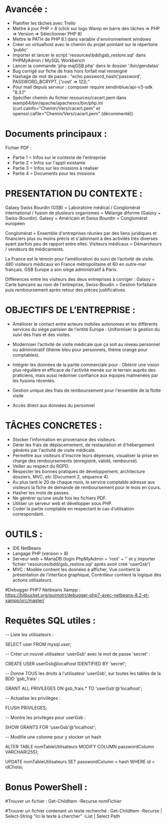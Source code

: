# Avancée :

- Planifier les tâches avec Trello
- Mettre à jour PHP > 8 (click sur logo Wamp en barre des tâches => PHP => Version => Sélectionner PHP 8)
- Mettre le PATH de PHP 8.1 dans variable d'environnement windows
- Créer un virtualhost avec le chemin du projet pointant sur le répertoire 'public'
- Importer et lancer le script 'resources\bdd\gsb_restore.sql' dans PHPMyAdmin / MySQL Workbench
- Lancer la commande 'php majGSB.php' dans le dossier '/bin/gendatas' 
- Bug corrigé sur fiche de frais hors forfait mal renseigné
- Hashage de mot de passe : "echo password_hash('password', PASSWORD_BCRYPT, ['cost' => 12]);"
- Pour mail depuis serveur : composer require sendinblue/api-v3-sdk "8.3.1"
- Spécifier chemin du fichier resources/cacert.pem dans wamp64/bin/apache/apachexxx/bin/php.ini
	(curl.cainfo="Chemin/Vers/cacert.pem" et openssl.cafile="Chemin/Vers/cacert.pem" (décommenté))


# Documents principaux :
 
Fichier PDF :
- Partie 1 = Infos sur le contexte de l'entreprise
- Partie 2 = Infos sur l'appli existante
- Partie 3 = Infos sur les missions à réaliser
- Partie 4 = Documents pour les missions


# PRESENTATION DU CONTEXTE :

Galaxy Swiss Bourdin (GSB) = Laboratoire médical / Conglomérat international / fusion de plusieurs organismes = Mélange diforme (Galaxy + Swiss-Bourdin).
Galaxy = Américain et Swiss Bourdin = Conglomérat européen

Conglomérat = Ensemble d'entreprises réunies par des liens juridiques et financiers plus ou moins précis et s'adonnant à des activités très diverses ayant parfois peu de rapport entre elles.
Visiteurs médicaux = Démarcheurs / vendeurs de médicaments.

La France est le témoin pour l’amélioration du suivi de l’activité de visite. 480 visiteurs médicaux en France métropolitaine et 60 en outre-mer français. GSB Europe a son siège administratif à Paris.

Différences entre les visiteurs des deux entreprises à corriger : 
Galaxy = Carte bancaire au nom de l'entreprise, Swiss-Boudin = Gestion forfaitaire puis remboursement après retour des pièces justificatives.

# OBJECTIFS DE L’ENTREPRISE :

- Améliorer le contact entre acteurs mobiles autonomes et les différents services du siège parisien de l'entité Europe : Uniformiser la gestion du suivi des frais et des visites.

- Moderniser l’activité de visite médicale que ça soit au niveau personnel ou administratif (thème bleu pour personnels, thème orange pour comptables).

- Intégrer les données de la partie commerciale pour : Obtenir une vision plus régulière et efficace de l'activité menée sur le terrain auprès des praticiens,
mais aussi redonner confiance aux équipes malmenées par les fusions récentes. 

- Gestion unique des frais de remboursement pour l'ensemble de la flotte visite

- Accès direct aux données du personnel

# TÂCHES CONCRETES :

- Stocker l’information en provenance des visiteurs.
- Gérer les frais de déplacemement, de restauration et d'hébergement générés par l'activité de visite médicale.
- Permettre aux visiteurs d'inscrire leurs dépenses, visualiser la prise en charge des remboursements (enregistré, validé, remboursé).
- Veiller au respect du RGPD.
- Respecter les bonnes pratiques de développement, architecture dossiers, MVC, etc (Document 2, séquence 4).
- Au plus tard le 20 de chaque mois, le service comptable adresse aux visiteurs la fiche de demande de remboursement pour le mois en cours.
- Hasher les mots de passes.
- Ne générer qu’une seule fois les fichiers PDF.
- Utiliser un serveur web et développer sous PHP.
- Coder la partie comptable en respectant le cas d’utilisation correspondant.

# OUTILS :
- IDE NetBeans
- Langage PHP (version > 8)
- Serveur web + MariaDB (login PhpMyAdmin = 'root' + '' et y importer fichier 'resources/bdd/gsb_restore.sql' après avoir créé 'userGsb')
- MVC : Modèle contient les données à afficher, Vue contient la présentation de l’interface graphique, Contrôleur contient la logique des actions utilisateurs.

#Debugger PHP7 Netbeans Xampp :
https://bitbucket.org/guimotri/debugger-php7-avec-netbeans-8.2-et-xampp/src/master/

# Requêtes SQL utiles :

-- Liste les utilisateurs :

SELECT user FROM mysql.user;


-- Créer un nouvel utilisateur 'userGsb' avec le mot de passe 'secret' :

CREATE USER userGsb@localhost IDENTIFIED BY 'secret';


-- Donne TOUS les droits à l'utilisateur 'userGsb', sur toutes les tables de la BDD 'gsb_frais' :

GRANT ALL PRIVILEGES ON gsb_frais.* TO 'userGsb'@'localhost'; 


-- Actualise les privilèges :

FLUSH PRIVILEGES;


-- Montre les privilèges pour userGsb :

SHOW GRANTS FOR 'userGsb'@'localhost';


-- Modifie une colonne pour y stocker un hash

ALTER TABLE nomTableUtilisateurs
MODIFY COLUMN passwordColumn VARCHAR(255);


UPDATE nomTableUtilisateurs
SET passwordColumn = hash
WHERE id = idChoisi;


# Bonus PowerShell :

#Trouver un fichier :
Get-ChildItem -Recurse nomFichier

#Trouver un fichier contenant un texte recherché :
Get-ChildItem -Recurse | Select-String "Ici le texte à chercher" -List | Select Path
